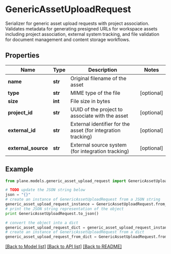 # GenericAssetUploadRequest

Serializer for generic asset upload requests with project association.  Validates metadata for generating presigned URLs for workspace assets including project association, external system tracking, and file validation for document management and content storage workflows.

## Properties
Name | Type | Description | Notes
------------ | ------------- | ------------- | -------------
**name** | **str** | Original filename of the asset | 
**type** | **str** | MIME type of the file | [optional] 
**size** | **int** | File size in bytes | 
**project_id** | **str** | UUID of the project to associate with the asset | [optional] 
**external_id** | **str** | External identifier for the asset (for integration tracking) | [optional] 
**external_source** | **str** | External source system (for integration tracking) | [optional] 

## Example

```python
from plane.models.generic_asset_upload_request import GenericAssetUploadRequest

# TODO update the JSON string below
json = "{}"
# create an instance of GenericAssetUploadRequest from a JSON string
generic_asset_upload_request_instance = GenericAssetUploadRequest.from_json(json)
# print the JSON string representation of the object
print GenericAssetUploadRequest.to_json()

# convert the object into a dict
generic_asset_upload_request_dict = generic_asset_upload_request_instance.to_dict()
# create an instance of GenericAssetUploadRequest from a dict
generic_asset_upload_request_from_dict = GenericAssetUploadRequest.from_dict(generic_asset_upload_request_dict)
```
[[Back to Model list]](../README.md#documentation-for-models) [[Back to API list]](../README.md#documentation-for-api-endpoints) [[Back to README]](../README.md)


